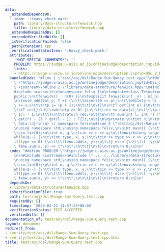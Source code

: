 ```yaml
---
data:
  _extendedDependsOn:
  - icon: ':heavy_check_mark:'
    path: library/data-structure/fenwick.hpp
    title: library/data-structure/fenwick.hpp
  _extendedRequiredBy: []
  _extendedVerifiedWith: []
  _isVerificationFailed: false
  _pathExtension: cpp
  _verificationStatusIcon: ':heavy_check_mark:'
  attributes:
    '*NOT_SPECIAL_COMMENTS*': ''
    PROBLEM: https://judge.u-aizu.ac.jp/onlinejudge/description.jsp?id=DSL_2_B
    links:
    - https://judge.u-aizu.ac.jp/onlinejudge/description.jsp?id=DSL_2_B
  bundledCode: "#line 1 \"test/aoj/dsl/Range-Sum-Query.test.cpp\"\n#define PROBLEM\
    \ \"https://judge.u-aizu.ac.jp/onlinejudge/description.jsp?id=DSL_2_B\"\n\n#include\
    \ <iostream>\n#line 2 \"library/data-structure/fenwick.hpp\"\n#include <vector>\n\
    #include <cassert>\n\nnamespace felix {\n\ntemplate<class T>\nstruct fenwick {\n\
    public:\n\tfenwick() : n(0) {}\n\texplicit fenwick(int _n) : n(_n), data(_n) {}\n\
    \n\tvoid add(int p, T x) {\n\t\tassert(0 <= p);\n\t\twhile(p < n) {\n\t\t\tdata[p]\
    \ += x;\n\t\t\tp |= (p + 1);\n\t\t}\n\t}\n\n\tT get(int p) {\n\t\tassert(p < n);\n\
    \t\tT res{};\n\t\twhile(p >= 0) {\n\t\t\tres += data[p];\n\t\t\tp = (p & (p +\
    \ 1)) - 1;\n\t\t}\n\t\treturn res;\n\t}\n\n\tT sum(int l, int r) {\n\t\treturn\
    \ get(r) - (l ? get(l - 1) : T{});\n\t}\n\nprivate:\n\tint n;\n\tstd::vector<T>\
    \ data;\n};\n\n} // namespace felix\n#line 5 \"test/aoj/dsl/Range-Sum-Query.test.cpp\"\
    \nusing namespace std;\nusing namespace felix;\n\nint main() {\n\tios::sync_with_stdio(false);\n\
    \tcin.tie(0);\n\tint n, q;\n\tcin >> n >> q;\n\tfenwick<long long> fenw(n);\n\t\
    while(q--) {\n\t\tint type, x, y;\n\t\tcin >> type >> x >> y;\n\t\t--x;\n\t\t\
    if(type == 0) {\n\t\t\tfenw.add(x, y);\n\t\t} else {\n\t\t\t--y;\n\t\t\tcout <<\
    \ fenw.sum(x, y) << \"\\n\";\n\t\t}\n\t}\n\treturn 0;\n}\n"
  code: "#define PROBLEM \"https://judge.u-aizu.ac.jp/onlinejudge/description.jsp?id=DSL_2_B\"\
    \n\n#include <iostream>\n#include \"../../../library/data-structure/fenwick.hpp\"\
    \nusing namespace std;\nusing namespace felix;\n\nint main() {\n\tios::sync_with_stdio(false);\n\
    \tcin.tie(0);\n\tint n, q;\n\tcin >> n >> q;\n\tfenwick<long long> fenw(n);\n\t\
    while(q--) {\n\t\tint type, x, y;\n\t\tcin >> type >> x >> y;\n\t\t--x;\n\t\t\
    if(type == 0) {\n\t\t\tfenw.add(x, y);\n\t\t} else {\n\t\t\t--y;\n\t\t\tcout <<\
    \ fenw.sum(x, y) << \"\\n\";\n\t\t}\n\t}\n\treturn 0;\n}\n"
  dependsOn:
  - library/data-structure/fenwick.hpp
  isVerificationFile: true
  path: test/aoj/dsl/Range-Sum-Query.test.cpp
  requiredBy: []
  timestamp: '2023-04-21 11:57:47+08:00'
  verificationStatus: TEST_ACCEPTED
  verifiedWith: []
documentation_of: test/aoj/dsl/Range-Sum-Query.test.cpp
layout: document
redirect_from:
- /verify/test/aoj/dsl/Range-Sum-Query.test.cpp
- /verify/test/aoj/dsl/Range-Sum-Query.test.cpp.html
title: test/aoj/dsl/Range-Sum-Query.test.cpp
---
```

